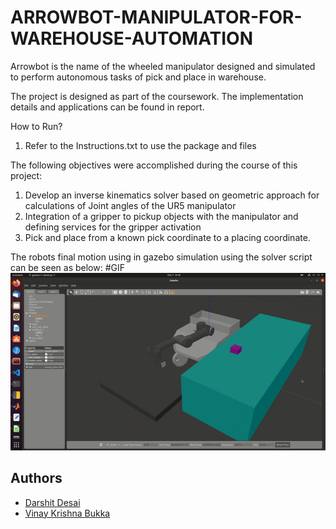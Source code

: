 # ARROWBOT-MANIPULATOR-FOR-WAREHOUSE-AUTOMATION
Arrowbot is the name of the wheeled manipulator designed and simulated to perform autonomous tasks of pick and place in warehouse.

The project is designed as part of the coursework. The implementation details and applications can be found in report.

How to Run?
1) Refer to the Instructions.txt to use the package and files

The following objectives were accomplished during the course of this project:
1) Develop an inverse kinematics solver based on geometric approach for calculations of Joint angles of the UR5 manipulator
2) Integration of a gripper to pickup objects with the manipulator and defining services for the gripper activation
3) Pick and place from a known pick coordinate to a placing coordinate.

The robots final motion using in gazebo simulation using the solver script can be seen as below:
#GIF
![](https://github.com/vinay06vinay/ARROWBOT-MANIPULATOR-FOR-WAREHOUSE-AUTOMATION/blob/main/doc/robotpickplace.gif)

## Authors
- [Darshit Desai](https://github.com/darshit-desai)
- [Vinay Krishna Bukka](https://github.com/vinay06vinay)
